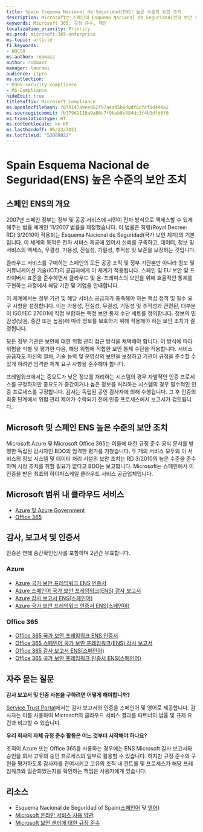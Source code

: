 ```yaml
---
title: Spain Esquema Nacional de Seguridad(ENS) 높은 수준의 보안 조치
description: Microsoft는 스페인의 Esquema Nacional de Seguridad(전국 보안 프레임워크) 인증을 받았습니다.
keywords: Microsoft 365, 규정 준수, 제안
localization_priority: Priority
ms.prod: microsoft-365-enterprise
ms.topic: article
f1.keywords:
- NOCSH
ms.author: robmazz
author: robmazz
manager: laurawi
audience: itpro
ms.collection:
- M365-security-compliance
- MS-Compliance
hideEdit: true
titleSuffix: Microsoft Compliance
ms.openlocfilehash: 7079147a9ee952f97a4ad5b9d8df0cfcf9d494a2
ms.sourcegitcommit: fb379d1110a9a86c7f9bab8c484dc3f4b3dfd6f0
ms.translationtype: HT
ms.contentlocale: ko-KR
ms.lasthandoff: 06/23/2021
ms.locfileid: "53089822"
---
```

# <a name="spain-esquema-nacional-de-seguridad-ens-high-level-security-measures"></a>Spain Esquema Nacional de Seguridad(ENS) 높은 수준의 보안 조치

## <a name="spain-ens-overview"></a>스페인 ENS의 개요

2007년 스페인 정부는 정부 및 공공 서비스에 시민이 전자 방식으로 액세스할 수 있게 해주는 법률 체계인 11/2007 법률을 제정했습니다. 이 법률은 칙령(Royal Decree: RD) 3/2010이 적용되는 Esquema Nacional de Seguridad(국가 보안 체계)의 기본입니다. 이 체계의 목적은 전자 서비스 제공에 있어서 신뢰를 구축하고, 데이터, 정보 및 서비스의 액세스, 무결성, 가용성, 진실성, 기밀성, 추적성 및 보존을 보장하는 것입니다.

클라우드 서비스를 구매하는 스페인의 모든 공공 조직 및 정부 기관뿐만 아니라 정보 및 커뮤니케이션 기술(ICT)의 공급자에게 이 체계가 적용됩니다. 스페인 및 EU 보안 및 프라이버시 표준을 준수하면서 클라우드 및 온-프레미스의 보안을 위해 효율적인 통제를 구현하는 과정에서 해당 기관 및 기업을 안내합니다.

이 체계에서는 정부 기관 및 해당 서비스 공급자가 충족해야 하는 핵심 정책 및 필수 요구 사항을 설정합니다. 이는 가용성, 진실성, 무결성, 기밀성 및 추적성과 관련된, 대부분이 ISO/IEC 27001에 직접 부합하는 특정 보안 통제 수단 세트를 정의합니다. 정보의 민감성(낮음, 중간 또는 높음)에 따라 정보를 보호하기 위해 적용해야 하는 보안 조치가 결정됩니다.

모든 정부 기관은 보안에 대한 위험 관리 접근 방식을 채택해야 합니다. 이 방식에 따라 위험을 식별 및 평가한 다음, 해당 위험에 적합한 보안 통제 수단을 적용합니다. 서비스 공급자도 자신의 절차, 기술 능력 및 운영상의 보안을 보장하고 기관이 규정을 준수할 수 있게 하려면 엄격한 체계 요구 사항을 준수해야 합니다.

프레임워크에서는 중요도가 낮은 정보를 처리하는 시스템의 경우 자발적인 인증 프로세스를 규정하지만 중요도가 중간이거나 높은 정보를 처리하는 시스템의 경우 필수적인 인증 프로세스를 규정합니다. 감사는 독립된 공인 감사자에 의해 수행됩니다. 그 후 인증의 최종 단계에서 위험 관리 제어가 수락되기 전에 인증 프로세스에서 보고서가 검토됩니다.

## <a name="microsoft-and-spain-ens-high-level-security-measures"></a>Microsoft 및 스페인 ENS 높은 수준의 보안 조치

Microsoft Azure 및 Microsoft Office 365는 이들에 대한 규정 준수 공식 문서를 발행한 독립된 감사자인 BDO의 엄격한 평가를 거쳤습니다. 두 개의 서비스 모두와 이 서비스의 정보 시스템 및 데이터 처리 시설의 보안 조치는 RD 3/2010의 높은 수준을 준수하며 시정 조치를 취할 필요가 없다고 BDO는 보고합니다. Microsoft는 스페인에서 이 인증을 받은 최초의 하이퍼스케일 클라우드 서비스 공급업체입니다.

## <a name="microsoft-in-scope-cloud-services"></a>Microsoft 범위 내 클라우드 서비스

- [Azure 및 Azure Government](https://aka.ms/AzureCompliance)
- [Office 365](https://go.microsoft.com/fwlink/p/?LinkID=2077751)

## <a name="audits-reports-and-certificates"></a>감사, 보고서 및 인증서

인증은 연례 중간확인심사를 포함하며 2년간 유효합니다.

### <a name="azure"></a>Azure

- [Azure 국가 보안 프레임워크 ENS 인증서](https://aka.ms/AzureNationalSecurityFrameworkENSCertificate)
- [Azure 스페인어 국가 보안 프레임워크(ENS) 감사 보고서](https://aka.ms/AzureNationalSecurityFrameworkAuditReport)
- [Azure 감사 보고서 ENS(스페인어)](https://aka.ms/AzureInformeAuditoriaENS)
- [Azure 국가 보안 프레임워크 인증서 ENS(스페인어)](https://aka.ms/AzureNationalSecurityFrameworkCertificadoENS)

### <a name="office-365"></a>Office 365

- [Office 365 국가 보안 프레임워크 ENS 인증서](https://aka.ms/Office365NationalSecurityFrameworkENSCertificate)
- [Office 365 스페인어 국가 보안 프레임워크(ENS) 감사 보고서](https://aka.ms/Office365NationalSecurityFrameworkAuditReport)
- [Office 365 감사 보고서 ENS(스페인어)](https://aka.ms/Office365InformeAuditoriaENS)
- [Office 365 국가 보안 프레임워크 인증서 ENS(스페인어)](https://aka.ms/Office365NationalSecurityFrameworkCertificadoENS)

## <a name="frequently-asked-questions"></a>자주 묻는 질문

**감사 보고서 및 인증 사본을 구하려면 어떻게 해야합니까?**

[Service Trust Portal](https://aka.ms/stphelp)에서는 감사 보고서와 인증을 스페인어 및 영어로 제공합니다. 감사자는 이를 사용하여 Microsoft의 클라우드 서비스 결과를 파트너의 법률 및 규제 요건과 비교할 수 있습니다.

**우리 회사의 자체 규정 준수 활동은 어느 것부터 시작해야 하나요?**

조직이 Azure 또는 Office 365를 사용하는 경우에는 ENS Microsoft 감사 보고서와 승인을 회사 고유의 승인 프로세스의 일부로 활용할 수 있습니다. 하지만 규정 준수의 구현을 평가하도록 감사자를 관여시키고 고유의 조직 내 컨트롤 및 프로세스가 해당 프레임워크와 일관되었는지를 확인하는 책임은 사용자에게 있습니다.

## <a name="resources"></a>리소스

- Esquema Nacional de Seguridad of Spain([스페인어](https://administracionelectronica.gob.es/pae_Home/pae_Estrategias/pae_Seguridad_Inicio/pae_Esquema_Nacional_de_Seguridad.html?idioma=sp#.Vwxp82mcGM8) 및 [영어](https://administracionelectronica.gob.es/pae_Home/pae_Estrategias/pae_Seguridad_Inicio/pae_Esquema_Nacional_de_Seguridad.html?idioma=en#.VwvcgmmcGM9))
- [Microsoft 온라인 서비스 사용 약관](https://aka.ms/Online-Services-Terms)
- [Microsoft 보안 센터에 대한 규정 준수](https://www.microsoft.com/trust-center/compliance/compliance-overview)
